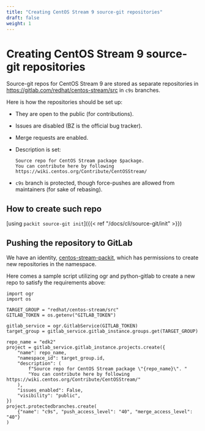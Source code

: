 ```yaml
---
title: "Creating CentOS Stream 9 source-git repositories"
draft: false
weight: 1
---
```


# Creating CentOS Stream 9 source-git repositories

Source-git repos for CentOS Stream 9 are stored as separate repositories in
https://gitlab.com/redhat/centos-stream/src in `c9s` branches.

Here is how the repositories should be set up:

* They are open to the public (for contributions).

* Issues are disabled (BZ is the official bug tracker).

* Merge requests are enabled.

* Description is set:
  ```
  Source repo for CentOS Stream package $package.
  You can contribute here by following https://wiki.centos.org/Contribute/CentOSStream/
  ```

* `c9s` branch is protected, though force-pushes are allowed from maintainers (for sake of rebasing).


## How to create such repo

[using `packit source-git init`]({{< ref "/docs/cli/source-git/init" >}})


## Pushing the repository to GitLab

We have an identity,
[centos-stream-packit](https://gitlab.com/centos-stream-packit), which has
permissions to create new repositories in the namespace.

Here comes a sample script utilizing ogr and python-gitlab to create a new repo
to satisfy the requirements above:
```
import ogr
import os

TARGET_GROUP = "redhat/centos-stream/src"
GITLAB_TOKEN = os.getenv("GITLAB_TOKEN")

gitlab_service = ogr.GitlabService(GITLAB_TOKEN)
target_group = gitlab_service.gitlab_instance.groups.get(TARGET_GROUP)

repo_name = "edk2"
project = gitlab_service.gitlab_instance.projects.create({
    "name": repo_name,
    "namespace_id": target_group.id,
    "description": (
        f"Source repo for CentOS Stream package \"{repo_name}\". "
        "You can contribute here by following https://wiki.centos.org/Contribute/CentOSStream/"
    ),
    "issues_enabled": False,
    "visibility": "public",
})
project.protectedbranches.create(
    {"name": "c9s", "push_access_level": "40", "merge_access_level": "40"}
)
```
